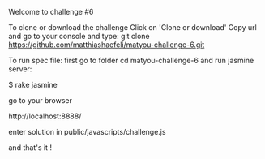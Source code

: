 Welcome to challenge #6

To clone or download the challenge Click on 'Clone or download' Copy url and go to your console and type: git clone https://github.com/matthiashaefeli/matyou-challenge-6.git

To run spec file: first go to folder cd matyou-challenge-6 and run jasmine server:

$ rake jasmine

go to your browser

http://localhost:8888/

enter solution in public/javascripts/challenge.js

and that's it !